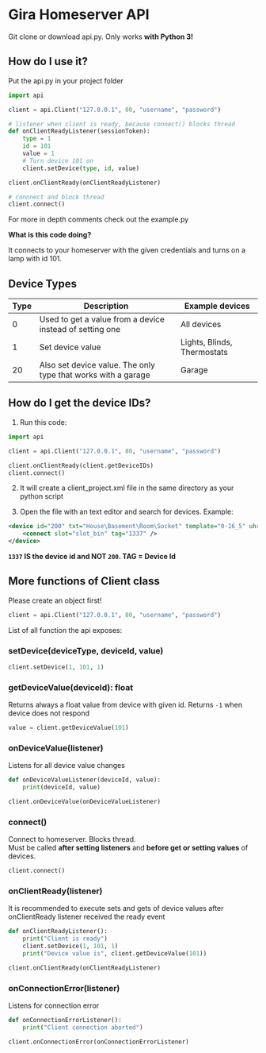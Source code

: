# Gira Homeserver API

Git clone or download api.py. Only works **with Python 3!**

## How do I use it?

Put the api.py in your project folder

```python
import api

client = api.Client("127.0.0.1", 80, "username", "password")

# listener when client is ready, because connect() blocks thread
def onClientReadyListener(sessionToken):
    type = 1
    id = 101
    value = 1
    # Turn device 101 on
    client.setDevice(type, id, value)

client.onClientReady(onClientReadyListener)

# connnect and block thread
client.connect()
```

For more in depth comments check out the example.py

**What is this code doing?**

It connects to your homeserver with the given credentials and turns on a lamp with id 101.

## Device Types


|Type| Description | Example devices|
|----|-------------|----------------|
| 0  | Used to get a value from a device instead of setting one | All devices
| 1  | Set device value | Lights, Blinds, Thermostats
| 20 | Also set device value. The only type that works with a garage | Garage


## How do I get the device IDs?

1. Run this code:

```python
import api

client = api.Client("127.0.0.1", 80, "username", "password")

client.onClientReady(client.getDeviceIDs)
client.connect()
```

2. It will create a client_project.xml file in the same directory as your python script


3. Open the file with an text editor and search for devices. Example:
```xml
<device id="200" txt="House\Basement\Room\Socket" template="0-16_5" uhr="1000000010">
    <connect slot="slot_bin" tag="1337" />
</device>
```

**`1337` IS the device id and NOT `200`. TAG = Device Id**


## More functions of Client class

Please create an object first!

```python
client = api.Client("127.0.0.1", 80, "username", "password")
```

List of all function the api exposes:

### setDevice(deviceType, deviceId, value)

```python
client.setDevice(1, 101, 1)
```


### getDeviceValue(deviceId): float

Returns always a float value from device with given id. Returns `-1` when device does not respond

```python
value = client.getDeviceValue(101)
```


### onDeviceValue(listener)

Listens for all device value changes

```python
def onDeviceValueListener(deviceId, value):
    print(deviceId, value)

client.onDeviceValue(onDeviceValueListener)
```


### connect()

Connect to homeserver. Blocks thread.\
Must be called **after setting listeners** and **before get or setting values** of devices.

```python
client.connect()
```

### onClientReady(listener)

It is recommended to execute sets and gets of device values after onClientReady listener received the ready event

```python
def onClientReadyListener():
    print("Client is ready")
    client.setDevice(1, 101, 1)
    print("Device value is", client.getDeviceValue(101))

client.onClientReady(onClientReadyListener)
```

### onConnectionError(listener)

Listens for connection error

```python
def onConnectionErrorListener():
    print("Client connection aborted")

client.onConnectionError(onConnectionErrorListener)
```
